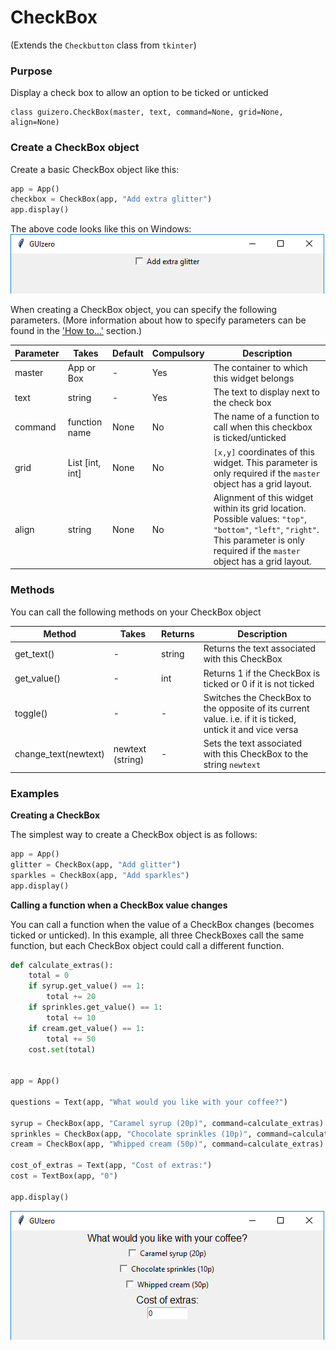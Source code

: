 # CheckBox

(Extends the `Checkbutton` class from `tkinter`)

### Purpose
Display a check box to allow an option to be ticked or unticked

```
class guizero.CheckBox(master, text, command=None, grid=None, align=None)
```

### Create a CheckBox object

Create a basic CheckBox object like this:

```python
app = App()
checkbox = CheckBox(app, "Add extra glitter")
app.display()

```
The above code looks like this on Windows:
![Checkbox on Windows](images/checkbox_windows.png)


When creating a CheckBox object, you can specify the following parameters. (More information about how to specify parameters can be found in the ['How to...'](./howto/) section.)

| Parameter | Takes | Default | Compulsory | Description                         |
| --------- | --------- | ------- | ---------- | -------------------------|
| master    | App or Box   | - | Yes       | The container to which this widget belongs
| text   | string    | -  | Yes         | The text to display next to the check box |
| command | function name | None | No   | The name of a function to call when this checkbox is ticked/unticked |
| grid   | List [int, int]   | None     | No         | `[x,y]` coordinates of this widget. This parameter is only required if the `master` object has a grid layout. |
| align   | string     | None     | No         | Alignment of this widget within its grid location. Possible values: `"top"`, `"bottom"`, `"left"`, `"right"`. This parameter is only required if the `master` object has a grid layout.  |



### Methods

You can call the following methods on your CheckBox object

| Method        | Takes     | Returns    | Description                |
| ------------- | ------------- | ---------- | -------------------------- |
| get_text()  | -  | string          | Returns the text associated with this CheckBox |
| get_value()   | -         | int         | Returns 1 if the CheckBox is ticked or 0 if it is not ticked          |
| toggle() | - | - |  Switches the CheckBox to the opposite of its current value. i.e. if it is ticked, untick it and vice versa |
| change_text(newtext) | newtext (string) | - |  Sets the text associated with this CheckBox to the string `newtext` |



### Examples

**Creating a CheckBox**

The simplest way to create a CheckBox object is as follows:

```python
app = App()
glitter = CheckBox(app, "Add glitter")
sparkles = CheckBox(app, "Add sparkles")
app.display()
```

**Calling a function when a CheckBox value changes**

You can call a function when the value of a CheckBox changes (becomes ticked or unticked). In this example, all three CheckBoxes call the same function, but each CheckBox object could call a different function.

```python
def calculate_extras():
    total = 0
    if syrup.get_value() == 1:
        total += 20
    if sprinkles.get_value() == 1:
        total += 10
    if cream.get_value() == 1:
        total += 50
    cost.set(total)


app = App()

questions = Text(app, "What would you like with your coffee?")

syrup = CheckBox(app, "Caramel syrup (20p)", command=calculate_extras)
sprinkles = CheckBox(app, "Chocolate sprinkles (10p)", command=calculate_extras)
cream = CheckBox(app, "Whipped cream (50p)", command=calculate_extras)

cost_of_extras = Text(app, "Cost of extras:")
cost = TextBox(app, "0")

app.display()
```
![CheckBox calling a function](images/checkbox_function_windows.png)
